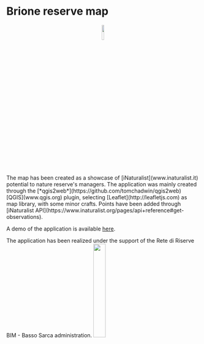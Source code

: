 # Brione reserve map

<div style="border: 0 auto;text-align: center;">
<img src="http://159.65.92.135/images/logo_wwf_trentino.png" width="10%"/>
</div>
The map has been created as a showcase of [iNaturalist](www.inaturalist.it) potential to nature reserve's managers.
The application was mainly created through the [*qgis2web*](https://github.com/tomchadwin/qgis2web) [QGIS](www.qgis.org) plugin, selecting [Leaflet](http://leafletjs.com) as map library, with some minor crafts. Points have been added through [iNaturalist API](https://www.inaturalist.org/pages/api+reference#get-observations).  

A demo of the application is available [here](http://159.65.92.135/index.html).

The application has been realized under the support of the Rete di Riserve BIM - Basso Sarca administration.
<img src="http://159.65.92.135/images/PARCOfluviale_web.png" width="25%"/>
